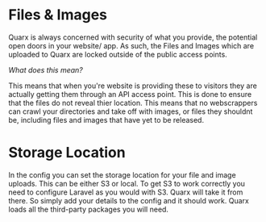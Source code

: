 # Files &amp; Images

Quarx is always concerned with security of what you provide, the potential open doors in your website/ app. As such, the Files and Images which are uploaded to Quarx are locked outside of the public access points.

*What does this mean?*

This means that when you're website is providing these to visitors they are actually getting them through an API access point. This is done to ensure that the files do not reveal thier location. This means that no webscrappers can crawl your directories and take off with images, or files they shouldnt be, including files and images that have yet to be released.

# Storage Location

In the config you can set the storage location for your file and image uploads. This can be either S3 or local. To get S3 to work correctly you need to configure Laravel as you would with S3. Quarx will take it from there. So simply add your details to the config and it should work. Quarx loads all the third-party packages you will need.
